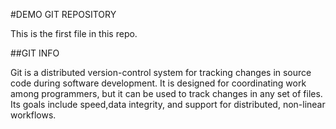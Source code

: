 #DEMO GIT REPOSITORY

This is the first file in this repo.

##GIT INFO

Git is a distributed version-control system for tracking changes in source code during software development.
It is designed for coordinating work among programmers, but it can be used to track changes in any set of files. 
Its goals include speed,data integrity, and support for distributed, non-linear workflows.